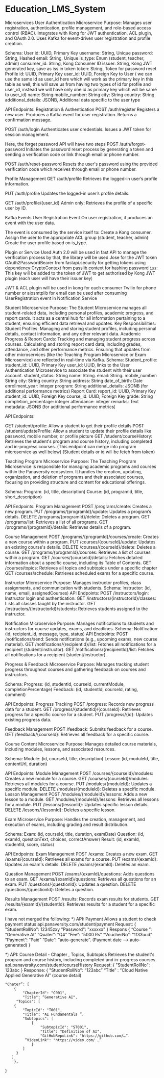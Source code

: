 # Education_LMS_System

Microservices
User Authentication Microservice
Purpose:
Manages user registration, authentication, profile management, and role-based access control (RBAC). Integrates with Kong for JWT authentication, ACL plugin, and OAuth 2.0. Uses Kafka for event-driven user registration and profile creation.

Schema:
User
id: UUID, Primary Key
username: String, Unique
password: String, Hashed
email: String, Unique
is_type: Enum (student, teacher, admin)
consumer_id: String, Kong Consumer ID
issuer: String, Kong JWT generated key, save as iss in token
token: String, Token for password reset
Profile
id: UUID, Primary Key
user_id: UUID, Foreign Key to User ( we can use the same id as user_id here which will work as the primary key in this table as well, this will save us from having two types of id for profile and user_id, instead we will have only one id as primary key which will be same to user_id)
name: String
mobile_number: String
city: String
country: String
additional_details: JSONB, Additional data specific to the user type

API Endpoints:
Registration & Authentication
POST /auth/register
Registers a new user.
Produces a Kafka event for user registration.
Returns a confirmation message.

POST /auth/login
Authenticates user credentials.
Issues a JWT token for session management.

Here, the forget password API will have two steps
POST /auth/forgot-password
Initiates the password reset process by generating a token and sending a verification code or link through email or phone number.

POST /auth/reset-password
Resets the user's password using the provided verification code which receives through email or phone number.

Profile Management
GET /auth/profile
Retrieves the logged-in user’s profile information.

PUT /auth/profile
Updates the logged-in user’s profile details.

GET /auth/profile/{user_id}
Admin only: Retrieves the profile of a specific user by ID.


Kafka Events
User Registration Event
On user registration, it produces an event with the user data.


The event is consumed by the service itself to:
Create a Kong consumer.
Assign the user to the appropriate ACL group (student, teacher, admin)
Create the user profile based on is_type.

Plugin or Service Used
Auth 2.0 will be used in fast API to manage the verification process by that, the library will be used 
Jose for the JWT token
OAuth2PasswordBearer from fastapi.security for getting tokens using dependency
CryptoContext from passlib.context for hashing password
`iss`: This key will be added to the token of JWT to get authorised by Kong JWT plugin (each user will have their issuer key)

JWT & ACL plugin will be used in kong for each consumer
Twilio for phone number or aiosmtplib for email can be used after consuming UserRegistration event in Notification Service





Student Microservice
Purpose:
The Student Microservice manages all student-related data, including personal profiles, academic progress, and report cards. It acts as a central hub for all information pertaining to a student, ensuring efficient data retrieval and updates.
Key Responsibilities:
Student Profiles:
Managing and storing student profiles, including personal details, contact information, and any other relevant data.
Academic Progress & Report Cards:
Tracking and managing student progress across courses.
Calculating and storing report card data, including grades, attendance, and other performance metrics.
Ensuring that updates from other microservices (like the Teaching Program Microservice or Exam Microservice) are reflected in real-time via Kafka.
Schema:
    Student_profile:
student_id: UUID, Primary Key
user_id: UUID, links to the User Authentication Microservice to associate the student with their user account.
student_status: String
name: String.
email: String.
mobile_number: String
city:  String
country: String
address: String
date_of_birth:  Date
enrollment_year: Integer
program: String
additional_details: JSONB (for additional performance metrics)
    Report Card:
report_id: UUID, Primary Key
student_id: UUID, Foreign Key
course_id: UUID, Foreign Key
grade: String
completion_percentage: integer
attendance: integer
remarks: Text
metadata: JSONB (for additional performance metrics)

API Endpoints:

GET /student/profile: Allow a student to get their profile details
POST /student/updateProfile: Allow a student to update their profile details like password, mobile number, or profile picture
GET /student/courseHistory: Retrieves the student's program and course history, including completed and in-progress courses. (This endpoint can merge into program microservice as well below) (Student details or id will be fetch from token)




Teaching Program Microservice
Purpose:
The Teaching Program Microservice is responsible for managing academic programs and courses within the Panaversity ecosystem. It handles the creation, updating, organization, and deletion of programs and their associated courses, focusing on providing structure and content for educational offerings.

Schema:
Program: (id, title, description) 
Course: (id, programId, title, short_description)

API Endpoints:
Program Management
POST /programs/create: Creates a new program.
PUT /programs/{programId}/update: Updates a program’s details.
DELETE /programs/{programId}/delete: Deletes a program.
GET /programs/list: Retrieves a list of all programs.
GET /programs/{programId}/details: Retrieves details of a program.

Course Management
POST /programs/{programId}/courses/create: Creates a new course within a program.
PUT /courses/{courseId}/update: Updates an existing course's details.
DELETE /courses/{courseId}/delete: Deletes a course.
GET /programs/{programId}/courses: Retrieves a list of courses within a program.
GET /courses/{courseId}/details: Fetches detailed information about a specific course, including its Table of Contents.
GET /courses/topics: Retrieves all topics and subtopics under a specific chapter
GET /courses/schedule: Retrieves scheduled exams for a specific course.




Instructor Microservice
Purpose:
Manages instructor profiles, class assignments, and communication with students.
Schema:
Instructor: (id, name, email, assignedCourses)
API Endpoints:
POST /instructors/login: Instructor login and authentication.
GET /instructors/{instructorId}/classes: Lists all classes taught by the instructor.
GET /instructors/{instructorId}/students: Retrieves students assigned to the instructor.




Notification Microservice
Purpose:
Manages notifications to students and instructors for course updates, exams, and deadlines.
Schema:
Notification: (id, recipient_id, message, type, status)
API Endpoints:
POST /notifications/send: Sends notifications (e.g., upcoming exams, new course material).
GET /notifications/{recipientId}/list: Fetches all notifications for a recipient (student/instructor).
GET /notifications/{recipientId}/list: Fetches all notifications for a recipient (student/instructor).




Progress & Feedback Microservice
Purpose:
Manages tracking student progress throughout courses and gathering feedback on courses and instructors.

Schema:
Progress: (id, studentId, courseId, currentModule, completionPercentage)
Feedback: (id, studentId, courseId, rating, comment)

API Endpoints:
Progress Tracking
POST /progress: Records new progress data for a student.
GET /progress/{studentId}/{courseId}: Retrieves progress for a specific course for a student.
PUT /progress/{id}: Updates existing progress data.

Feedback Management
POST /feedback: Submits feedback for a course.
GET /feedback/{courseId}: Retrieves all feedback for a specific course.



Course Content Microservice
Purpose:
Manages detailed course materials, including modules, lessons, and associated resources.

Schema:
Module: (id, courseId, title, description)
Lesson: (id, moduleId, title, contentUrl, duration)

API Endpoints:
Module Management
POST /courses/{courseId}/modules: Creates a new module for a course.
GET /courses/{courseId}/modules: Retrieves all modules for a course.
PUT /modules/{moduleId}: Updates a specific module.
DELETE /modules/{moduleId}: Deletes a specific module.
Lesson Management
POST /modules/{moduleId}/lessons: Adds a new lesson to a module.
GET /modules/{moduleId}/lessons: Retrieves all lessons for a module.
PUT /lessons/{lessonId}: Updates specific lesson details.
DELETE /lessons/{lessonId}: Deletes a specific lesson.




Exam Microservice
Purpose:
Handles the creation, management, and execution of exams, including grading and result distribution.

Schema:
Exam: (id, courseId, title, duration, examDate)
Question: (id, examId, questionText, choices, correctAnswer)
Result: (id, examId, studentId, score, status)

API Endpoints:
Exam Management
POST /exams: Creates a new exam.
GET /exams/{courseId}: Retrieves all exams for a course.
PUT /exams/{examId}: Updates an exam's details.
DELETE /exams/{examId}: Deletes an exam.

Question Management
POST /exams/{examId}/questions: Adds questions to an exam.
GET /exams/{examId}/questions: Retrieves all questions for an exam.
PUT /questions/{questionId}: Updates a question.
DELETE /questions/{questionId}: Deletes a question.

Results Management
POST /results: Records exam results for students.
GET /results/{examId}/{studentId}: Retrieves results for a student for a specific exam.




I have not merged the following:
*) API: Payment
Allows a student to check payment status 
api.panaversity.com/student/payment 
Request:
{ 
"StudentRollNo": 12345zxy
"Password": "xxxxxx"
 }
Respons
{ 
“Course ”: “Generative AI”
“Quater”: “Q4”
 “Fee”: “5000 Rs”
 “VoucherNo”: “1133uud”
“Payment”: “Paid”
“Date”: “auto-generate”.   (Payment date —> auto-generated)
 }

*) API:  Course Detail - Chapter , Topics, Subtopics
Retrieves the student's program and course history, including completed and in-progress courses.
api.panaversity.com/student/courseHistory 
Request:
{ 
"StudentRollNo": 123abc
 }
Response:
{
    "StudentRollNo": “123abc”
    “Title” : “Cloud Native Applied Generative AI”   (course detail)
  
    "Chater”: [
        {
            "ChapterId": "C001",
            "Title": “Generative AI",
         "Topics": [
        {
            "TopicId": "T001",
            "Title": "AI Fundamentals ”,
            "Subtopics": [
                {
                    "SubtopicId": "ST001",
                    "Title": "Definition of AI",
                    "GitHubRepoLink": "https://github.com/…”.
		     “VideoLink": "https://video.com/ …” 
                }
            ]
         }
       ]
        },  
}

